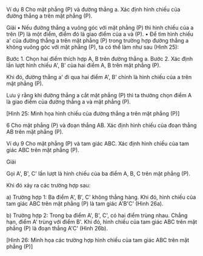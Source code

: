 Ví dụ 8 Cho mặt phẳng (P) và đường thẳng a. Xác định hình chiếu của đường thẳng a trên mặt phẳng (P).

Giải
• Nếu đường thẳng a vuông góc với mặt phẳng (P) thì hình chiếu của a trên (P) là một điểm, điểm đó là giao điểm của a và (P).
• Để tìm hình chiếu a' của đường thẳng a trên mặt phẳng (P) trong trường hợp đường thẳng a không vuông góc với mặt phẳng (P), ta có thể làm như sau (Hình 25):

Bước 1. Chọn hai điểm thích hợp A, B trên đường thẳng a.
Bước 2. Xác định lần lượt hình chiếu A', B' của hai điểm A, B trên mặt phẳng (P).

Khi đó, đường thẳng a' đi qua hai điểm A', B' chính là hình chiếu của a trên mặt phẳng (P).

Lưu ý rằng khi đường thẳng a cắt mặt phẳng (P) thì ta thường chọn điểm A là giao điểm của đường thẳng a và mặt phẳng (P).

[Hình 25: Minh họa hình chiếu của đường thẳng a trên mặt phẳng (P)]

6 Cho mặt phẳng (P) và đoạn thẳng AB. Xác định hình chiếu của đoạn thẳng AB trên mặt phẳng (P).

Ví dụ 9 Cho mặt phẳng (P) và tam giác ABC. Xác định hình chiếu của tam giác ABC trên mặt phẳng (P).

Giải

Gọi A', B', C' lần lượt là hình chiếu của ba điểm A, B, C trên mặt phẳng (P).

Khi đó xảy ra các trường hợp sau:

a) Trường hợp 1: Ba điểm A', B', C' không thẳng hàng.
   Khi đó, hình chiếu của tam giác ABC trên mặt phẳng (P) là tam giác A'B'C' (Hình 26a).

b) Trường hợp 2: Trong ba điểm A', B', C', có hai điểm trùng nhau.
   Chẳng hạn, điểm A' trùng với điểm B'. Khi đó, hình chiếu của tam giác ABC trên mặt phẳng (P) là đoạn thẳng A'C' (Hình 26b).

[Hình 26: Minh họa các trường hợp hình chiếu của tam giác ABC trên mặt phẳng (P)]